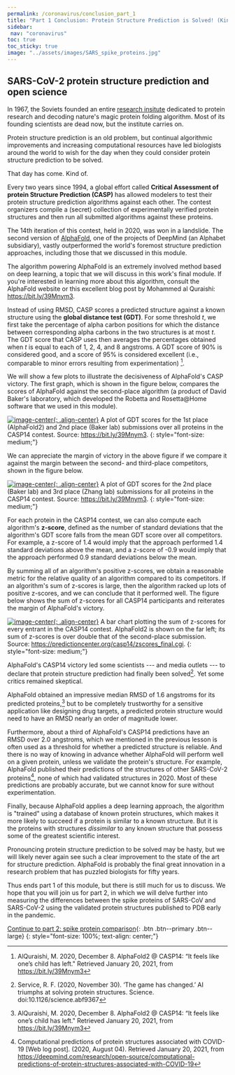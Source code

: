 ```yaml
---
permalink: /coronavirus/conclusion_part_1
title: "Part 1 Conclusion: Protein Structure Prediction is Solved! (Kind of…)"
sidebar:
 nav: "coronavirus"
toc: true
toc_sticky: true
image: "../assets/images/SARS_spike_proteins.jpg"
---
```


## SARS-CoV-2 protein structure prediction and open science

In 1967, the Soviets founded an entire [research insitute](https://www.protres.ru) dedicated to protein research and decoding nature's magic protein folding algorithm. Most of its founding scientists are dead now, but the institute carries on.

Protein structure prediction is an old problem, but continual algorithmic improvements and increasing computational resources have led biologists around the world to wish for the day when they could consider protein structure prediction to be solved.

That day has come. Kind of.

Every two years since 1994, a global effort called **Critical Assessment of protein Structure Prediction (CASP)** has allowed modelers to test their protein structure prediction algorithms against each other. The contest organizers compile a (secret) collection of experimentally verified protein structures and then run all submitted algorithms against these proteins.

The 14th iteration of this contest, held in 2020, was won in a landslide. The second version of <a href="https://deepmind.com/blog/article/alphafold-a-solution-to-a-50-year-old-grand-challenge-in-biology" target="_blank">AlphaFold</a>, one of the projects of DeepMind (an Alphabet subsidiary), vastly outperformed the world's foremost structure prediction approaches, including those that we discussed in this module.

The algorithm powering AlphaFold is an extremely involved method based on deep learning, a topic that we will discuss in this work's final module. If you're interested in learning more about this algorithm, consult the AlphaFold website or this excellent blog post by Mohammed al Quraishi: <a href="https://bit.ly/39Mnym3" target="_blank">https://bit.ly/39Mnym3</a>.

Instead of using RMSD, CASP scores a predicted structure against a known structure using the **global distance test (GDT)**. For some threshold *t*, we first take the percentage of alpha carbon positions for which the distance between corresponding alpha carbons in the two structures is at most *t*. The GDT score that CASP uses then averages the percentages obtained when *t* is equal to each of 1, 2, 4, and 8 angstroms. A GDT score of 90% is considered good, and a score of 95% is considered excellent (i.e., comparable to minor errors resulting from experimentation) [^AlQuraishi].

We will show a few plots to illustrate the decisiveness of AlphaFold's CASP victory. The first graph, which is shown in the figure below, compares the scores of AlphaFold against the second-place algorithm (a product of David Baker's laboratory, which developed the Robetta and Rosetta@Home software that we used in this module).

[![image-center](../assets/images/600px/AlphaFold2_BAKER.png){: .align-center}](../assets/images/AlphaFold2_BAKER.png)
A plot of GDT scores for the 1st place (AlphaFold2) and 2nd place (Baker lab) submissions over all proteins in the CASP14 contest. Source: <a href="https://bit.ly/39Mnym3" target="_blank">https://bit.ly/39Mnym3</a>.
{: style="font-size: medium;"}

We can appreciate the margin of victory in the above figure if we compare it against the margin between the second- and third-place competitors, shown in the figure below.

[![image-center](../assets/images/600px/BAKER_Zhang.png){: .align-center}](../assets/images/BAKER_Zhang.png)
A plot of GDT scores for the 2nd place (Baker lab) and 3rd place (Zhang lab) submissions for all proteins in the CASP14 contest. Source: <a href="https://bit.ly/39Mnym3" target="_blank">https://bit.ly/39Mnym3</a>.
{: style="font-size: medium;"}

For each protein in the CASP14 contest, we can also compute each algorithm's **z-score**, defined as the number of standard deviations that the algorithm's GDT score falls from the mean GDT score over all competitors. For example, a z-score of 1.4 would imply that the approach performed 1.4 standard deviations above the mean, and a z-score of -0.9 would imply that the approach performed 0.9 standard deviations below the mean.

By summing all of an algorithm's positive z-scores, we obtain a reasonable metric for the relative quality of an algorithm compared to its competitors. If an algorithm's sum of z-scores is large, then the algorithm racked up lots of positive z-scores, and we can conclude that it performed well. The figure below shows the sum of z-scores for all CASP14 participants and reiterates the margin of AlphaFold's victory.

[![image-center](../assets/images/600px/CASP14_overall_results.png){: .align-center}](../assets/images/CASP14_overall_results.png)
A bar chart plotting the sum of z-scores for every entrant in the CASP14 contest. AlphaFold2 is shown on the far left; its sum of z-scores is over double that of the second-place submission. Source: <a href="https://predictioncenter.org/casp14/zscores_final.cgi" target="_blank">https://predictioncenter.org/casp14/zscores_final.cgi</a>.
{: style="font-size: medium;"}

AlphaFold's CASP14 victory led some scientists --- and media outlets --- to declare that protein structure prediction had finally been solved[^Science]. Yet some critics remained skeptical.

AlphaFold obtained an impressive median RMSD of 1.6 angstroms for its predicted proteins,[^AlQuraishi] but to be completely trustworthy for a sensitive application like designing drug targets, a predicted protein structure would need to have an RMSD nearly an order of magnitude lower.

Furthermore, about a third of AlphaFold's CASP14 predictions have an RMSD over 2.0 angstroms, which we mentioned in the previous lesson is often used as a threshold for whether a predicted structure is reliable. And there is no way of knowing in advance whether AlphaFold will perform well on a given protein, unless we validate the protein's structure. For example, AlphaFold published their predictions of the structures of other SARS-CoV-2 proteins[^DeepMind], none of which had validated structures in 2020. Most of these predictions are probably accurate, but we cannot know for sure without experimentation.

Finally, because AlphaFold applies a deep learning approach, the algorithm is "trained" using a database of known protein structures, which makes it more likely to succeed if a protein is similar to a known structure. But it is the proteins with structures *dissimilar* to any known structure that possess some of the greatest scientific interest.

Pronouncing protein structure prediction to be solved may be hasty, but we will likely never again see such a clear improvement to the state of the art for structure prediction. AlphaFold is probably the final great innovation in a research problem that has puzzled biologists for fifty years.

Thus ends part 1 of this module, but there is still much for us to discuss. We hope that you will join us for part 2, in which we will delve further into measuring the differences between the spike proteins of SARS-CoV and SARS-CoV-2 using the validated protein structures published to PDB early in the pandemic.

[Continue to part 2: spike protein comparison](multiseq){: .btn .btn--primary .btn--large}
{: style="font-size: 100%; text-align: center;"}

[^AlQuraishi]: AlQuraishi, M. 2020, December 8. AlphaFold2 @ CASP14: “It feels like one’s child has left." Retrieved January 20, 2021, from <a href="https://bit.ly/39Mnym3" target="_blank">https://bit.ly/39Mnym3</a>

[^Curry]: Curry, S. 2020, December 12. No, DeepMind has not solved protein folding. Retrieved January 20, 2021, from <a href="http://occamstypewriter.org/scurry/2020/12/02/no-deepmind-has-not-solved-protein-folding/" target="_blank">http://occamstypewriter.org/scurry/2020/12/02/no-deepmind-has-not-solved-protein-folding/</a>

[^Science]: Service, R. F. (2020, November 30). ‘The game has changed.’ AI triumphs at solving protein structures. Science. doi:10.1126/science.abf9367

[^DeepMind]: Computational predictions of protein structures associated with COVID-19 [Web log post]. (2020, August 04). Retrieved January 20, 2021, from <a href="https://deepmind.com/research/open-source/computational-predictions-of-protein-structures-associated-with-COVID-19" target="_blank">https://deepmind.com/research/open-source/computational-predictions-of-protein-structures-associated-with-COVID-19</a>
